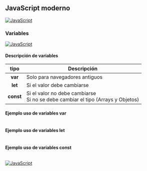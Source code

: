 ## JavaScript moderno
[![JavaScript](https://img.shields.io/badge/JavaScript-F7DF1E?style=for-the-badge&logo=javascript&logoColor=white&labelColor=101010)](https://github.com/Alberto-mt/JavaScript_JQuery/blob/main/JavaScript/Apuntes/index.md)

### Variables
[![JavaScript](https://img.shields.io/badge/Variables-447ac0?style=for-the-badge&logo=javascript&logoColor=white&labelColor=101010)](https://github.com/Alberto-mt/JavaScript_JQuery/blob/main/JavaScript/Apuntes/categories/Variables.md)

#### Descripción de variables
| tipo  | Descripción  |
|:-:|---|
| **var**  | Solo para navegadores antiguos  |
| **let**  | Si el valor debe cambiarse  |
| **const**  | Si el valor no debe cambiarse<br>Si no se debe cambiar el tipo (Arrays y Objetos)  |

#### Ejemplo uso de variables var
```html

```

#### Ejemplo uso de variables let
```html

```

#### Ejemplo uso de variables const
```html

```

[![JavaScript](https://img.shields.io/badge/Variables-447ac0?style=for-the-badge&label=&#9650;&logoColor=white&labelColor=101010)](https://github.com/Alberto-mt/JavaScript_JQuery/blob/main/JavaScript/Apuntes/categories/Variables.md)
